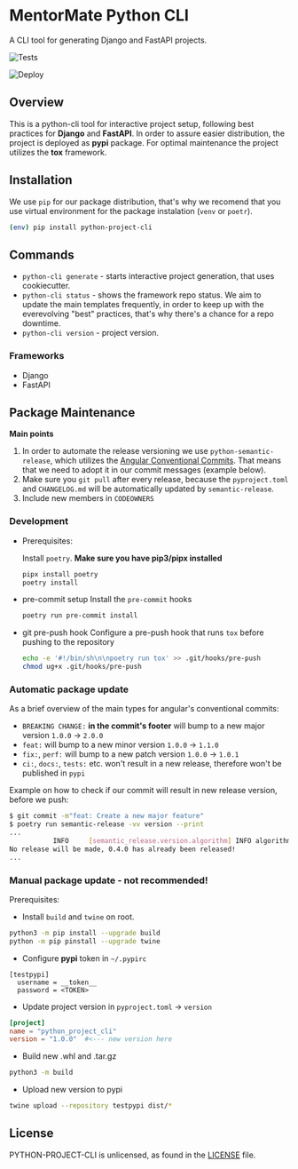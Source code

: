 # MentorMate Python CLI
A CLI tool for generating Django and FastAPI projects.

![Tests](https://github.com/MentorMate/python-project-cli/actions/workflows/tests.yaml/badge.svg)

![Deploy](https://github.com/MentorMate/python-project-cli/actions/workflows/release.yaml/badge.svg)

## Overview
This is a python-cli tool for interactive project setup, following best practices for **Django** and **FastAPI**.
In order to assure easier distribution, the project is deployed as **pypi** package.
For optimal maintenance the project utilizes the **tox** framework.

## Installation
We use `pip` for our package distribution, that's why we recomend that you use virtual environment for the package instalation (`venv` or `poetr`).
```bash
(env) pip install python-project-cli
```

## Commands
- `python-cli generate` - starts interactive project generation, that uses cookiecutter.
- `python-cli status` - shows the framework repo status. We aim to update the main templates frequently, in order to keep up with the everevolving "best" practices, that's why there's a chance for a repo downtime.
- `python-cli version` - project version.

### Frameworks
- Django
- FastAPI

## Package Maintenance
**Main points**
1. In order to automate the release versioning we use `python-semantic-release`, which utilizes the [Angular Conventional Commits](https://www.conventionalcommits.org/en/v1.0.0-beta.4/). That means that we need to adopt it in our commit messages (example below).
2. Make sure you `git pull` after every release, because the `pyproject.toml` and `CHANGELOG.md` will be automatically updated by `semantic-release`.
3. Include new members in `CODEOWNERS`

### Development
- Prerequisites:

  Install `poetry`. **Make sure you have pip3/pipx installed**
  ```bash
  pipx install poetry
  poetry install
  ```

- pre-commit setup
  Install the `pre-commit` hooks
  ```bash
  poetry run pre-commit install
  ```

- git pre-push hook
  Configure a pre-push hook that runs `tox` before pushing to the repository
  ```bash
  echo -e '#!/bin/sh\n\npoetry run tox' >> .git/hooks/pre-push
  chmod ug+x .git/hooks/pre-push
  ```

### Automatic package update
As a brief overview of the main types for angular's conventional commits:
  - `BREAKING CHANGE:` **in the commit's footer** will bump to a new major version `1.0.0` -> `2.0.0`
  - `feat:` will bump to a new minor version `1.0.0` -> `1.1.0`
  - `fix:`, `perf:` will bump to a new patch version `1.0.0` -> `1.0.1`
  - `ci:`, `docs:`, `tests:` etc. won't result in a new release, therefore won't be published in `pypi`

Example on how to check if our commit will result in new release version, before we push:
```bash
$ git commit -m"feat: Create a new major feature"
$ poetry run semantic-release -vv version --print
...
           INFO     [semantic_release.version.algorithm] INFO algorithm.tags_and_versions: found 6 previous tags                                                               algorithm.py:58
No release will be made, 0.4.0 has already been released!
...
```

### Manual package update - not recommended!
Prerequisites:

- Install `build` and `twine` on root.
```bash
python3 -m pip install --upgrade build
python -m pip pinstall --upgrade twine
```

- Configure **pypi** token in `~/.pypirc`
```
[testpypi]
  username = __token__
  password = <TOKEN>
```
- Update project version in `pyproject.toml` -> `version`
```toml
[project]
name = "python_project_cli"
version = "1.0.0"  #<--- new version here
```

- Build new .whl and .tar.gz
```bash
python3 -m build
```

- Upload new version to pypi 
```bash
twine upload --repository testpypi dist/*
```


## License

PYTHON-PROJECT-CLI is unlicensed, as found in the
[LICENSE](https://github.com/MentorMate/python-project-cli/blob/development/LICENSE) file.
